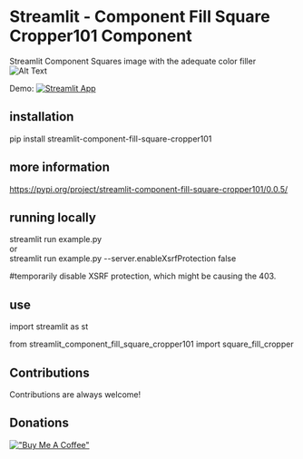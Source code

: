 # Streamlit - Component Fill Square Cropper101 Component  

Streamlit Component Squares image with the adequate color filler  
![Alt Text](https://github.com/webdevserv/streamlit_component_fill_square_cropper101/blob/f6772817321ed43baa7f238f53f6b3613700597a/images/add.JPG)  

Demo: [![Streamlit App](https://static.streamlit.io/badges/streamlit_badge_black_white.svg)](https://appcomponentfillsquarecropper101-e6skhjrbgv7e5h9apuvgkr.streamlit.app)  

## installation  

pip install streamlit-component-fill-square-cropper101  


## more information 

https://pypi.org/project/streamlit-component-fill-square-cropper101/0.0.5/  

## running locally  

streamlit run example.py  
or  
streamlit run example.py --server.enableXsrfProtection false  

#temporarily disable XSRF protection, which might be causing the 403.  

## use

import streamlit as st  

from streamlit_component_fill_square_cropper101 import square_fill_cropper  

## Contributions

Contributions are always welcome!

## Donations

[!["Buy Me A Coffee"](https://www.buymeacoffee.com/assets/img/custom_images/orange_img.png)](https://www.buymeacoffee.com/Artgen)
